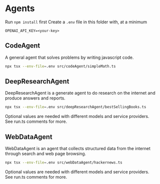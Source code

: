 # Agents

Run `npm install` first
Create a `.env` file in this folder with, at a minimum

```
OPENAI_API_KEY=<your-key>
```

## CodeAgent

A general agent that solves problems by writing javascript code.

```sh
npx tsx --env-file=.env src/codeAgent/simpleMath.ts
```

## DeepResearchAgent

DeepResearchAgent is a generate agent to do research on the internet and produce answers and reports.

```sh
npx tsx --env-file=.env src/deepResearchAgent/bestSellingBooks.ts
```

Optional values are needed with different models and service providers. See run.ts comments for more.

## WebDataAgent

WebDataAgent is an agent that collects structured data from the internet through search and web page browsing.

```sh
npx tsx --env-file=.env src/webDataAgent/hackernews.ts
```

Optional values are needed with different models and service providers. See run.ts comments for more.

